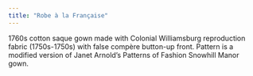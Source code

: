 ```yaml
---
title: "Robe à la Française"
---
```


1760s cotton saque gown made with Colonial Williamsburg reproduction fabric (1750s-1750s) with false compère button-up front. Pattern is a modified version of Janet Arnold’s Patterns of Fashion Snowhill Manor gown.